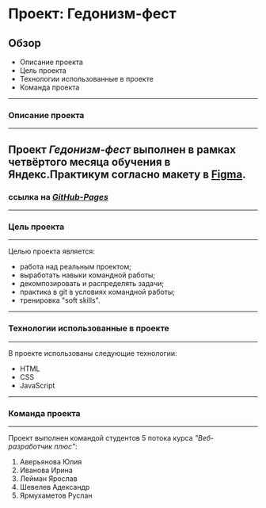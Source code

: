 # Проект: Гедонизм-фест

## Обзор

* Описание проекта
* Цель проекта
* Технологии использованные в проекте
* Команда проекта
---
### Описание проекта
---

Проект ***Гедонизм-фест*** выполнен в рамках четвёртого месяца обучения в **Яндекс.Практикум** согласно макету в [Figma](https://www.figma.com/file/W9BwfhAlID2YzCkv51FOP1/Nochlezhka-web%2B?node-id=0%3A1).
---
### ссылка на [*GitHub-Pages*]( https://avaveryu.github.io/project_gedonizm/index.html)

---
### Цель проекта
---
Целью проекта является:
- работа над реальным проектом;
- выработать навыки командной работы;
- декомпозировать и распределять задачи;
- практика в git в условиях командной работы;
- тренировка "soft skills".
---
### Технологии использованные в проекте
---
В проекте использованы следующие технологии:
- HTML
- CSS
- JavaScript
---
### Команда проекта
---
Проект выполнен командой студентов 5 потока курса *"Веб-разработчик плюс"*:

1. Аверьянова Юлия
2. Иванова Ирина
3. Лейман Ярослав
4. Шевелев Адександр
5. Ярмухаметов Руслан
